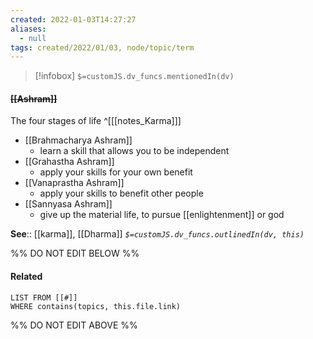 ```yaml
---
created: 2022-01-03T14:27:27 
aliases:
  - null
tags: created/2022/01/03, node/topic/term
---
```

> [!infobox]
`$=customJS.dv_funcs.mentionedIn(dv)`

#### <s class="topic-title">[[Ashram]]</s>

The four stages of life 
^[[[notes_Karma]]]

- [[Brahmacharya Ashram]]
	- learn a skill that allows you to be independent
- [[Grahastha Ashram]]
	- apply your skills for your own benefit
- [[Vanaprastha Ashram]]
	- apply your skills to benefit other people
- [[Sannyasa Ashram]]
	- give up the material life, to pursue [[enlightenment]] or god

**See**:: [[karma]], [[Dharma]]
*`$=customJS.dv_funcs.outlinedIn(dv, this)`*

%% DO NOT EDIT BELOW %%
#### Related 
```dataview
LIST FROM [[#]]
WHERE contains(topics, this.file.link)
```
%% DO NOT EDIT ABOVE %%
